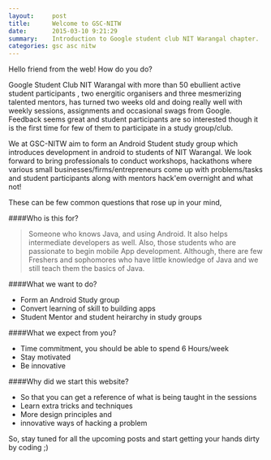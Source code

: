 ```yaml
---
layout:     post
title:      Welcome to GSC-NITW
date:       2015-03-10 9:21:29
summary:    Introduction to Google student club NIT Warangal chapter.
categories: gsc asc nitw
---
```


Hello friend from the web! How do you do?

Google Student Club NIT Warangal with more than 50 ebullient active student participants , two energitic organisers and three mesmerizing talented mentors, has turned two weeks old and doing really well with weekly sessions, assignments and occasional swags from Google. Feedback seems great and student participants are so interested though it is the first time for few of them to participate in a study group/club.

We at GSC-NITW aim to form an Android Student study group which introduces development in android to students of NIT Warangal. We look forward to bring professionals to conduct workshops, hackathons where various small businesses/firms/entrepreneurs come up with problems/tasks and student participants along with mentors hack'em overnight and what not!

These can be few common questions that rose up in your mind,

####Who is this for?
>Someone who knows Java, and using Android. It also helps intermediate developers as well. Also, those students who are passionate to begin mobile App development.
Although, there are few Freshers and sophomores who have little knowledge of Java and we still teach them the basics of Java.

####What we want to do?
+ Form an Android Study group
+ Convert learning of skill to building apps
+ Student Mentor and student heirarchy in study groups

####What we expect from you?
+ Time commitment, you should be able to spend 6 Hours/week
+ Stay motivated
+ Be innovative

####Why did we start this website?
+ So that you can get a reference of what is being taught in the sessions
+ Learn extra tricks and techniques
+ More design principles and
+ innovative ways of hacking a problem

So, stay tuned for all the upcoming posts and start getting your hands dirty by coding ;)